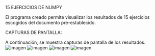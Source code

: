 15 EJERCICIOS DE NUMPY


El programa creado permite visualizar los resultados de 15 ejercicios escogidos del documento pre-establecido.

CAPTURAS DE PANTALLA:

A continuación, se muestra capturas de pantalla de los resultados. 
![imagen](https://user-images.githubusercontent.com/58041267/123890593-184e5d80-d91d-11eb-8be0-b8e5e4e17012.png)
![imagen](https://user-images.githubusercontent.com/58041267/123890630-269c7980-d91d-11eb-9bf3-9c2bcb8536b8.png)
![imagen](https://user-images.githubusercontent.com/58041267/123890690-45027500-d91d-11eb-96b7-03fb293c7261.png)
![imagen](https://user-images.githubusercontent.com/58041267/123890753-67948e00-d91d-11eb-86ef-ee618247d99e.png)


